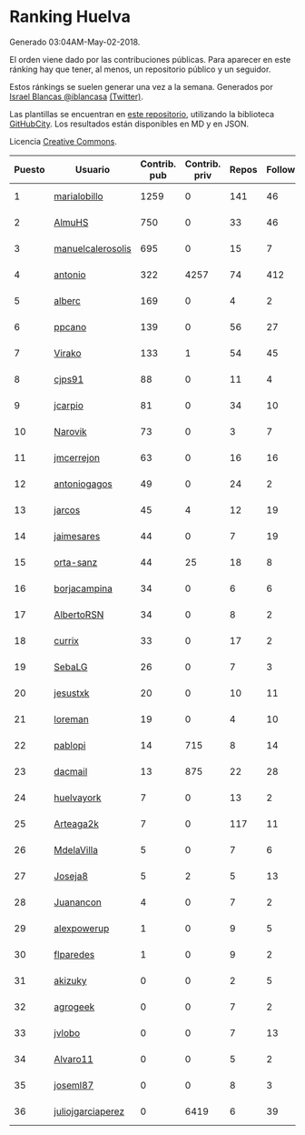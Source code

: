 # Ranking Huelva

Generado 03:04AM-May-02-2018.

El orden viene dado por las contribuciones públicas. Para aparecer en este ránking hay que tener, al menos, un repositorio público y un seguidor.

Estos ránkings se suelen generar una vez a la semana. Generados por [Israel Blancas @iblancasa](https://github.com/iblancasa/) [(Twitter)](https://twitter.com/iblancasa).

Las plantillas se encuentran en [este repositorio](https://github.com/iblancasa/GH-Spanish-Ranking), utilizando la biblioteca [GitHubCity](https://github.com/iblancasa/GitHubCity). Los resultados están disponibles en MD y en JSON.

Licencia [Creative Commons](https://creativecommons.org/licenses/by/4.0/).

| Puesto   |  Usuario  | Contrib. pub | Contrib. priv |Repos| Followers | Desde |  Avatar  |
|----------|-----------|--------------|---------------|-----|-----------|-------|----------|
|1|[marialobillo](https://github.com/marialobillo)|1259|0|141|46|2011-10-22|![marialobillo](https://avatars3.githubusercontent.com/u/1144759)|
|2|[AlmuHS](https://github.com/AlmuHS)|750|0|33|46|2015-10-11|![AlmuHS](https://avatars1.githubusercontent.com/u/15078104)|
|3|[manuelcalerosolis](https://github.com/manuelcalerosolis)|695|0|15|7|2012-12-20|![manuelcalerosolis](https://avatars2.githubusercontent.com/u/3088246)|
|4|[antonio](https://github.com/antonio)|322|4257|74|412|2008-07-19|![antonio](https://avatars1.githubusercontent.com/u/17516)|
|5|[alberc](https://github.com/alberc)|169|0|4|2|2016-10-08|![alberc](https://avatars1.githubusercontent.com/u/22717129)|
|6|[ppcano](https://github.com/ppcano)|139|0|56|27|2011-06-02|![ppcano](https://avatars0.githubusercontent.com/u/825430)|
|7|[Virako](https://github.com/Virako)|133|1|54|45|2011-05-28|![Virako](https://avatars3.githubusercontent.com/u/815686)|
|8|[cjps91](https://github.com/cjps91)|88|0|11|4|2017-11-08|![cjps91](https://avatars0.githubusercontent.com/u/33495645)|
|9|[jcarpio](https://github.com/jcarpio)|81|0|34|10|2010-11-23|![jcarpio](https://avatars1.githubusercontent.com/u/493260)|
|10|[Narovik](https://github.com/Narovik)|73|0|3|7|2016-06-12|![Narovik](https://avatars1.githubusercontent.com/u/19890871)|
|11|[jmcerrejon](https://github.com/jmcerrejon)|63|0|16|16|2012-07-09|![jmcerrejon](https://avatars1.githubusercontent.com/u/1942431)|
|12|[antoniogagos](https://github.com/antoniogagos)|49|0|24|2|2015-09-18|![antoniogagos](https://avatars1.githubusercontent.com/u/14351629)|
|13|[jarcos](https://github.com/jarcos)|45|4|12|19|2011-07-23|![jarcos](https://avatars2.githubusercontent.com/u/933995)|
|14|[jaimesares](https://github.com/jaimesares)|44|0|7|19|2012-09-28|![jaimesares](https://avatars1.githubusercontent.com/u/2446051)|
|15|[orta-sanz](https://github.com/orta-sanz)|44|25|18|8|2013-01-22|![orta-sanz](https://avatars2.githubusercontent.com/u/3337555)|
|16|[borjacampina](https://github.com/borjacampina)|34|0|6|6|2010-12-08|![borjacampina](https://avatars1.githubusercontent.com/u/514025)|
|17|[AlbertoRSN](https://github.com/AlbertoRSN)|34|0|8|2|2015-09-30|![AlbertoRSN](https://avatars0.githubusercontent.com/u/14915460)|
|18|[currix](https://github.com/currix)|33|0|17|2|2013-12-21|![currix](https://avatars3.githubusercontent.com/u/6237933)|
|19|[SebaLG](https://github.com/SebaLG)|26|0|7|3|2015-11-17|![SebaLG](https://avatars1.githubusercontent.com/u/15893746)|
|20|[jesustxk](https://github.com/jesustxk)|20|0|10|11|2014-07-01|![jesustxk](https://avatars2.githubusercontent.com/u/8038664)|
|21|[loreman](https://github.com/loreman)|19|0|4|10|2010-11-19|![loreman](https://avatars2.githubusercontent.com/u/488198)|
|22|[pablopi](https://github.com/pablopi)|14|715|8|14|2014-02-19|![pablopi](https://avatars0.githubusercontent.com/u/6725714)|
|23|[dacmail](https://github.com/dacmail)|13|875|22|28|2008-05-28|![dacmail](https://avatars2.githubusercontent.com/u/11754)|
|24|[huelvayork](https://github.com/huelvayork)|7|0|13|2|2011-03-29|![huelvayork](https://avatars3.githubusercontent.com/u/697151)|
|25|[Arteaga2k](https://github.com/Arteaga2k)|7|0|117|11|2012-05-11|![Arteaga2k](https://avatars2.githubusercontent.com/u/1731164)|
|26|[MdelaVilla](https://github.com/MdelaVilla)|5|0|7|6|2012-07-18|![MdelaVilla](https://avatars0.githubusercontent.com/u/2000720)|
|27|[Joseja8](https://github.com/Joseja8)|5|2|5|13|2014-07-12|![Joseja8](https://avatars0.githubusercontent.com/u/8145991)|
|28|[Juanancon](https://github.com/Juanancon)|4|0|7|2|2016-04-29|![Juanancon](https://avatars1.githubusercontent.com/u/18741909)|
|29|[alexpowerup](https://github.com/alexpowerup)|1|0|9|5|2015-04-20|![alexpowerup](https://avatars0.githubusercontent.com/u/12040064)|
|30|[flparedes](https://github.com/flparedes)|1|0|9|2|2015-06-28|![flparedes](https://avatars2.githubusercontent.com/u/13085943)|
|31|[akizuky](https://github.com/akizuky)|0|0|2|5|2011-09-08|![akizuky](https://avatars2.githubusercontent.com/u/1035039)|
|32|[agrogeek](https://github.com/agrogeek)|0|0|7|2|2009-04-01|![agrogeek](https://avatars0.githubusercontent.com/u/69480)|
|33|[jvlobo](https://github.com/jvlobo)|0|0|7|13|2013-10-12|![jvlobo](https://avatars1.githubusercontent.com/u/5671420)|
|34|[Alvaro11](https://github.com/Alvaro11)|0|0|5|2|2014-09-26|![Alvaro11](https://avatars3.githubusercontent.com/u/8927377)|
|35|[joseml87](https://github.com/joseml87)|0|0|8|3|2016-01-13|![joseml87](https://avatars3.githubusercontent.com/u/16690607)|
|36|[juliojgarciaperez](https://github.com/juliojgarciaperez)|0|6419|6|39|2015-08-26|![juliojgarciaperez](https://avatars2.githubusercontent.com/u/13980296)|
